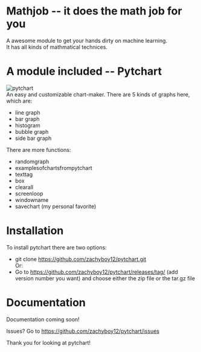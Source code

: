 # Mathjob -- it does the math job for you
A awesome module to get your hands dirty on machine learning.  
It has all kinds of mathmatical technices.  
# A module included -- Pytchart
![pytchart](https://user-images.githubusercontent.com/104463761/169386134-a58e2f66-5ca0-4431-aef0-59122ccf06a1.png)  
An easy and customizable chart-maker.
There are 5 kinds of graphs here, which are:
- line graph
- bar graph
- histogram
- bubble graph
- side bar graph

There are more functions:
- randomgraph
- examplesofchartsfrompytchart
- texttag
- box
- clearall
- screenloop
- windowname
- savechart (my personal favorite)

# Installation
To install pytchart there are two options:
- git clone https://github.com/zachyboy12/pytchart.git \
Or:
- Go to https://github.com/zachyboy12/pytchart/releases/tag/ (add version number you want) and choose either the zip file or the tar.gz file

# Documentation
Documentation coming soon!

Issues?
Go to https://github.com/zachyboy12/pytchart/issues

Thank you for looking at pytchart!
